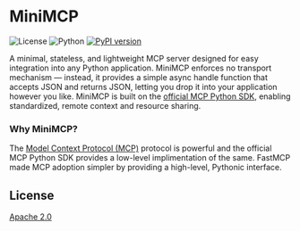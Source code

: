 # MiniMCP

![License](https://img.shields.io/badge/License-Apache%202.0-blue.svg)
![Python](https://img.shields.io/badge/python-3.10%2B-blue)
[![PyPI version](https://img.shields.io/pypi/v/minimcp.svg)](https://pypi.org/project/minimcp/)

A minimal, stateless, and lightweight MCP server designed for easy integration into any Python application. MiniMCP enforces no transport mechanism — instead, it provides a simple async handle function that accepts JSON and returns JSON, letting you drop it into your application however you like. MiniMCP is built on the [official MCP Python SDK](https://github.com/modelcontextprotocol/python-sdk), enabling standardized, remote context and resource sharing.

### Why MiniMCP?

The [Model Context Protocol (MCP)](https://modelcontextprotocol.io/) protocol is powerful and the official MCP Python SDK provides a low-level implimentation of the same. FastMCP made MCP adoption simpler by providing a high-level, Pythonic interface.

## License
[Apache 2.0](./LICENSE)
